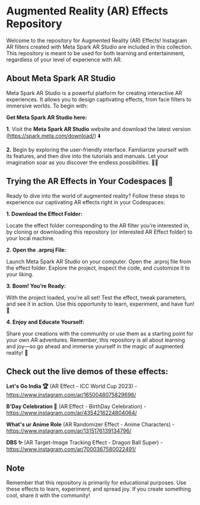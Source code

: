 # Augmented Reality (AR) Effects Repository

Welcome to the repository for Augmented Reality (AR) Effects! Instagram AR filters created with Meta Spark AR Studio are included in this collection. This repository is meant to be used for both learning and entertainment, regardless of your level of experience with AR.

## About Meta Spark AR Studio

Meta Spark AR Studio is a powerful platform for creating interactive AR experiences. It allows you to design captivating effects, from face filters to immersive worlds. To begin with:

**Get Meta Spark AR Studio here:**

  **1.** Visit the **Meta Spark AR Studio** website and download the latest version (https://spark.meta.com/download/) ⬇️
  
  **2.** Begin by exploring the user-friendly interface. Familiarize yourself with its features, and then dive into the tutorials and manuals. Let your imagination soar as you discover the endless possibilities. 🚀✨

## Trying the AR Effects in Your Codespaces 🚀

Ready to dive into the world of augmented reality? Follow these steps to experience our captivating AR effects right in your Codespaces:

  **1. Download the Effect Folder:**
  
  Locate the effect folder corresponding to the AR filter you’re interested in, by cloning or downloading this repository (or interested AR Effect folder) to your local machine.

  **2. Open the .arproj File:**
  
  Launch Meta Spark AR Studio on your computer.
  Open the .arproj file from the effect folder.
  Explore the project, inspect the code, and customize it to your liking.

  **3. Boom! You’re Ready:**
  
  With the project loaded, you’re all set! Test the effect, tweak parameters, and see it in action.
  Use this opportunity to learn, experiment, and have fun! 🌟

  **4. Enjoy and Educate Yourself:**
  
  Share your creations with the community or use them as a starting point for your own AR adventures.
  Remember, this repository is all about learning and joy—so go ahead and immerse yourself in the magic of augmented reality! 🎉

## Check out the live demos of these effects:

**Let's Go India 🏆** (AR Effect - ICC World Cup 2023) - https://www.instagram.com/ar/1650048075829696/

**B'Day Celebration 🎉** (AR Effect - BirthDay Celebration) - https://www.instagram.com/ar/4354216224804064/

**What's ur Anime Role** (AR Randomizer Effect - Anime Characters) - https://www.instagram.com/ar/1315176139134796/

**DBS ✨** (AR Target-Image Tracking Effect - Dragon Ball Super) - https://www.instagram.com/ar/7000367580022491/

## Note
Remember that this repository is primarily for educational purposes. Use these effects to learn, experiment, and spread joy. If you create something cool, share it with the community!

